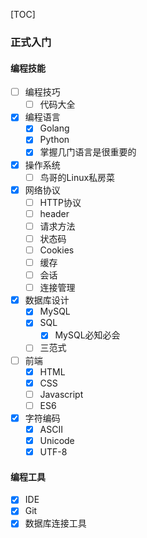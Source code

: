 [TOC]

### 正式入门

#### 编程技能

- [ ] 编程技巧
    - [ ] 代码大全
- [x] 编程语言
    - [x] Golang
    - [x] Python
    - [x] 掌握几门语言是很重要的
- [x] 操作系统
    - [ ] 鸟哥的Linux私房菜
- [x] 网络协议
    - [ ] HTTP协议
    - [ ] header
    - [ ] 请求方法
    - [ ] 状态码
    - [ ] Cookies
    - [ ] 缓存
    - [ ] 会话
    - [ ] 连接管理
- [x] 数据库设计
    - [x] MySQL
    - [x] SQL
        - [x] MySQL必知必会
    - [ ] 三范式
- [ ] 前端
    - [x] HTML
    - [x] CSS
    - [ ] Javascript
    - [ ] ES6
- [x] 字符编码
    - [x] ASCII
    - [x] Unicode
    - [x] UTF-8

#### 编程工具

- [x] IDE
- [x] Git
- [x] 数据库连接工具